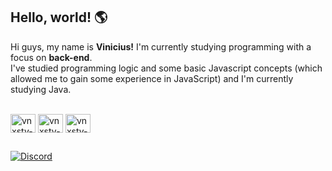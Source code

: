 ## Hello, world! 🌎
Hi guys, my name is <strong>Vinicius!</strong> I'm currently studying programming with a focus on <strong>back-end</strong>. <br>
I've studied programming logic and some basic Javascript concepts (which allowed me to gain some experience in JavaScript) and I'm currently studying Java.

<div style="display: inline_block"><br>
  <img align="center" alt="vnxstv-java" height="30" width="40" src="https://cdn.jsdelivr.net/gh/devicons/devicon@latest/icons/java/java-original.svg">
  <img align="center" alt="vnxstv-javascript" height="30" width="40" src="https://cdn.jsdelivr.net/gh/devicons/devicon@latest/icons/javascript/javascript-original.svg">
  <img align="center" alt="vnxstv-git" height="30" width="40" src="https://cdn.jsdelivr.net/gh/devicons/devicon@latest/icons/git/git-original.svg">
</div>

##

<a href="https://discord.com/users/vnxstv" target="_blank">
  <img src="https://img.shields.io/badge/Discord-7289DA?style=for-the-badge&logo=discord&logoColor=white" alt="Discord" />
</a>
